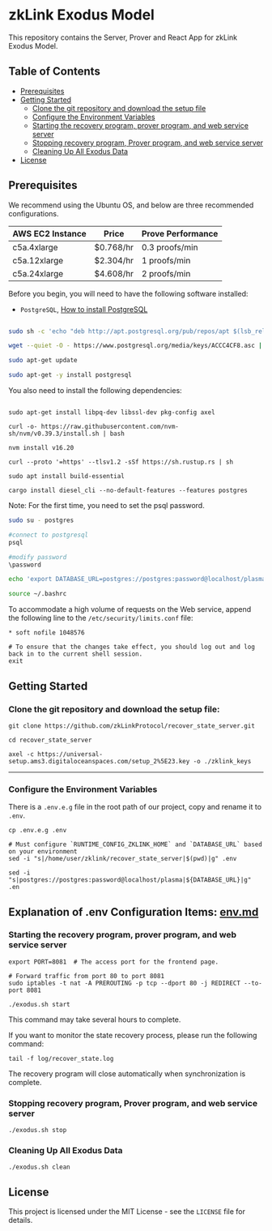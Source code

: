 # zkLink Exodus Model
This repository contains the Server, Prover and React App for zkLink Exodus Model.

## Table of Contents
- [Prerequisites](#prerequisites)
- [Getting Started](#getting-started)
  - [Clone the git repository and download the setup file](#clone-the-git-repository-and-download-the-setup-file)
  - [Configure the Environment Variables](#configure-the-environment-variables)
  - [Starting the recovery program, prover program, and web service server](#starting-the-recovery-program-prover-program-and-web-service-server)
  - [Stopping recovery program, Prover program, and web service server](#stopping-recovery-program-prover-program-and-web-service-server)
  - [Cleaning Up All Exodus Data](#cleaning-up-all-exodus-data)
- [License](#license)


## Prerequisites
We recommend using the Ubuntu OS, and below are three recommended configurations.

| AWS EC2 Instance | Price     | Prove Performance |
|------------------|-----------|-------------------|
| c5a.4xlarge      | $0.768/hr | 0.3 proofs/min    |
| c5a.12xlarge     | $2.304/hr | 1 proofs/min      |
| c5a.24xlarge     | $4.608/hr | 2 proofs/min    |

Before you begin, you will need to have the following software installed:
- `PostgreSQL`, [How to install PostgreSQL](https://www.postgresql.org/download/linux/ubuntu/)

```bash

sudo sh -c 'echo "deb http://apt.postgresql.org/pub/repos/apt $(lsb_release -cs)-pgdg main" > /etc/apt/sources.list.d/pgdg.list'

wget --quiet -O - https://www.postgresql.org/media/keys/ACCC4CF8.asc | sudo apt-key add -

sudo apt-get update

sudo apt-get -y install postgresql

````
You also need to install the following dependencies:
```shell

sudo apt-get install libpq-dev libssl-dev pkg-config axel

curl -o- https://raw.githubusercontent.com/nvm-sh/nvm/v0.39.3/install.sh | bash

nvm install v16.20

curl --proto '=https' --tlsv1.2 -sSf https://sh.rustup.rs | sh

sudo apt install build-essential

cargo install diesel_cli --no-default-features --features postgres

```
Note: For the first time, you need to set the psql password.

```bash
sudo su - postgres

#connect to postgresql
psql

#modify password
\password
```

```bash
echo 'export DATABASE_URL=postgres://postgres:password@localhost/plasma' >> ~/.bashrc

source ~/.bashrc
```

To accommodate a high volume of requests on the Web service, append the following line to the `/etc/security/limits.conf` file:

```
* soft nofile 1048576

# To ensure that the changes take effect, you should log out and log back in to the current shell session.
exit 
```

## Getting Started
### Clone the git repository and download the setup file:

```shell
git clone https://github.com/zkLinkProtocol/recover_state_server.git

cd recover_state_server

axel -c https://universal-setup.ams3.digitaloceanspaces.com/setup_2%5E23.key -o ./zklink_keys
```

-----
### Configure the Environment Variables
There is a `.env.e.g` file in the root path of our project, copy and rename it to `.env`. 
```shell
cp .env.e.g .env

# Must configure `RUNTIME_CONFIG_ZKLINK_HOME` and `DATABASE_URL` based on your environment
sed -i "s|/home/user/zklink/recover_state_server|$(pwd)|g" .env

sed -i "s|postgres://postgres:password@localhost/plasma|${DATABASE_URL}|g" .en

```


Explanation of .env Configuration Items: [env.md](docs/env.md)
-----

### Starting the recovery program, prover program, and web service server
```shell
export PORT=8081  # The access port for the frontend page.

# Forward traffic from port 80 to port 8081
sudo iptables -t nat -A PREROUTING -p tcp --dport 80 -j REDIRECT --to-port 8081

./exodus.sh start
```
This command may take several hours to complete.

If you want to monitor the state recovery process, please run the following command:
```shell
tail -f log/recover_state.log
```
The recovery program will close automatically when synchronization is complete.

### Stopping recovery program, Prover program, and web service server
```shell
./exodus.sh stop
```

### Cleaning Up All Exodus Data
```shell
./exodus.sh clean
```

## License
This project is licensed under the MIT License - see the `LICENSE` file for details.
